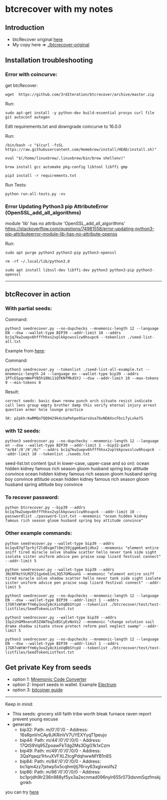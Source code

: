 # btcrecover with my notes

## Introduction

- btcRecover original [here](https://github.com/3rdIteration/btcrecover/archive/master.zip)
- My copy here => [./btcrecover-original](./btcrecover-original)

## Installation troubleshooting

### Error with coincurve:

get btcRecover: 

`wget  https://github.com/3rdIteration/btcrecover/archive/master.zip`


Run: 

`sudo apt-get install -y python-dev build-essential procps curl file git autoconf autogen`

Edit requirements.txt and downgrade coincurve to 16.0.0

Run:

`/bin/bash -c "$(curl -fsSL https://raw.githubusercontent.com/Homebrew/install/HEAD/install.sh)"`

`eval "$(/home/linuxbrew/.linuxbrew/bin/brew shellenv)"`

`brew install gcc automake pkg-config libtool libffi gmp`

`pip3 install -r requirements.txt`

Run Tests: 

`python run-all-tests.py -vv`

### Error Updating Python3 pip AttributeError (OpenSSL_add_all_algorithms)

module 'lib' has no attribute 'OpenSSL_add_all_algorithms'
https://stackoverflow.com/questions/74981558/error-updating-python3-pip-attributeerror-module-lib-has-no-attribute-openss

Run: 

`sudo apt purge python3 python3-pip python3-openssl`

`rm -rf ~/.local/lib/python3.8`

`sudo apt install libssl-dev libffi-dev python3 python3-pip python3-openssl`

---

## btcRecover in action


### With partial seeds:

Command:

`python3 seedrecover.py --no-dupchecks --mnemonic-length 12 --language EN --dsw --wallet-type BIP39 --addr-limit 10 --addrs bc1q7kw2uepv6hfffhhxx2vplkkpcwsslcw9hsupc6 --tokenlist ./seed-list-all.txt`

Example from [here](https://btcrecover.readthedocs.io/en/latest/Usage_Examples/2022-04-02_Seed_Tokenlist_TokenBlocks/example_seed_tokenlist_tokenblocks/):

Command:

`python3 seedrecover.py --tokenlist ./seed-list-all-example.txt --mnemonic-length 24 --language en --wallet-type bip39 --addrs 1PTcESpqrmWePYB5h18Ni11QTKNfMkdSYJ --dsw --addr-limit 10 --max-tokens 9 --min-tokens 8`

Result:

`correct seeds: basic dawn renew punch arch situate resist indicate call lens group empty brother damp this verify eternal injury arrest question armor hole lounge practice`

`SK: p2pkh:KwRMQoTQQ9429k4cUaPehpe9SarsUva7bvNDAXscFbcLTyLvke7S`

### with 12 seeds:

`python3 seedrecover.py --no-dupchecks --mnemonic-length 12 --language en --dsw --wallet-type BIP39 --addr-limit 1 --bip32-path "m/84'/0'/0'/0/" --addrs bc1q7kw2uepv6hfffhhxx2vplkkpcwsslcw9hsupc6  --addr-limit 10 --tokenlist ./seeds.txt`

seed-list.txt content (put in lower-case, upper-case and so on):
    ocean hidden kidney famous rich season gloom husband spring boy attitude convince
    ocean hidden kidney famous rich season gloom husband spring boy convince attitude
    ocean hidden kidney famous rich season gloom husband spring attitude boy convince

### To recover password: 
`python btcrecover.py --bip39 --addrs bc1q7kw2uepv6hfffhhxx2vplkkpcwsslcw9hsupc6 --addr-limit 10 --passwordlist ./password-list.txt --mnemonic "ocean hidden kidney famous rich season gloom husband spring boy attitude convince"`

### Other example commands:

`python seedrecover.py --wallet-type bip39 --addrs bc1qv87qf7prhjf2ld8vgm7l0mj59jggm6ae5jdkx2 --mnemonic "element entire sniff tired miracle solve shadow scatter hello never tank side sight isolate sister uniform advice pen praise soap lizard festival connect" --addr-limit 5`

`python seedrecover.py --wallet-type bip39 --addrs 3NiRFNztVLMZF21gx6eE1nL3Q57GMGuunG --mnemonic "element entire sniff tired miracle solve shadow scatter hello never tank side sight isolate sister uniform advice pen praise soap lizard festival connect" --addr-limit 5`

`python3 seedrecover.py --no-dupchecks --mnemonic-length 12 --language EN --dsw --wallet-type BIP39 --addr-limit 1 --addrs 17GR7xWtWrfYm6y3xoZy8cXioVqBbSYcpU --tokenlist ./btcrecover/test/test-listfiles/SeedTokenListTest.txt`

`python3 seedrecover.py --wallet-type bip39 --addrs 15p2ihGM9xonsR3Z4W7bqZxBSCyEvNoVz2 --mnemonic "change solution sail drama shadow situate stove protect reform pool neglect swamp" --addr-limit 5`

`python3 seedrecover.py --no-dupchecks --mnemonic-length 12 --language EN --dsw --wallet-type BIP39 --addr-limit 1 --addrs 17GR7xWtWrfYm6y3xoZy8cXioVqBbSYcpU --tokenlist ./btcrecover/test/test-listfiles/SeedTokenListTest.txt`

## Get private Key from seeds

- option 1: [Mnemonic Code Converter](https://iancoleman.io/bip39/#english)
- option 2: Import seeds in wallet. Example [Electrum](https://electrum.org/#home)
- option 3: [bitcoiner guide](https://bitcoiner.guide/seed/)

---

Keep in mind:

* This seeds: grocery still faith tribe worth bleak furnace raven report prevent young excuse
* generate: 
    - bip32: Path: m/0'/0'/0 - Address: 16sRpnVnCAy8JKRinVV7UYEXYyqT1peujo
    - bip44: Path: m/44'/0'/0'/0/0 - Address: 17QtS9Vq95ZpoawFkTdg2Ms3DgG1k1xCzm
    - bip49: Path: m/49'/0'/0'/0/0 - Address: 3QaYqaqz1HvuXVFXLZtcgPdqhwwMYB1n8S
    - bip84: Path: m/84'/0'/0'/0/0 - Address: bc1qm4zz7jstwp5x5cqhmljtj76rvy63xglxwslfs2
    - bip86: Path: m/86'/0'/0'/0/0 - Address: bc1prjdh9lr236n988yf5yx3a2ecnmad096nylr655r073dsnm5qzfmskjgmkh


you can try [here](https://bitcoiner.guide/seed/)